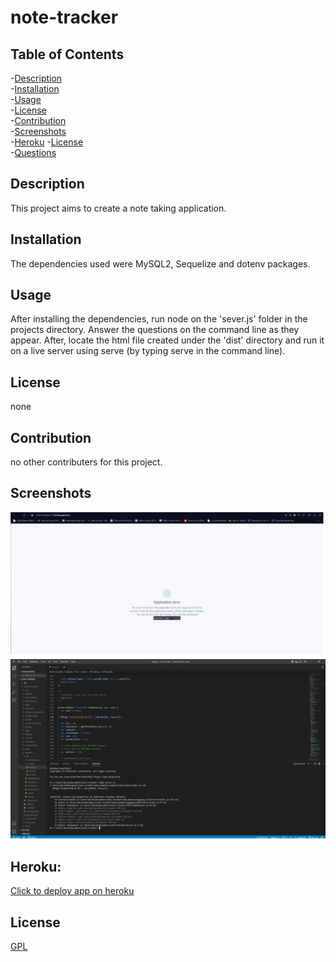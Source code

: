 # note-tracker
    
## Table of Contents
-[Description](#description)<br/>
-[Installation](#installation)<br/>
-[Usage](#usage)<br/>
-[License](#license)<br/>
-[Contribution](#contribution)<br/>
-[Screenshots](#screenshots)<br/>
-[Heroku](#heroku)
-[License](#license)<br/>
-[Questions](#questions)<br/>
    
## Description
This project aims to create a note taking application.

## Installation
The dependencies used were MySQL2, Sequelize and dotenv packages.

## Usage
After installing the dependencies, run node on the 'sever.js' folder in the projects directory. Answer the questions on the command line as they appear. 
After, locate the html file created under the 'dist' directory and run it on a live server using serve (by typing serve in the command line).

## License
none
    
## Contribution
no other contributers for this project.

## Screenshots
![Failed heroku screenshots](./media/failed_heroku_deployment.jpg?raw=true "Application Screenshot")
![Failed local host deployment](./media/failed_node_server.jpg?raw=true "Application Screenshot")

## Heroku:
[Click to deploy app on heroku](https://note-trackers-11.herokuapp.com)

## License
[GPL](https://choosealicense.com/licenses/gpl-3.0/)
